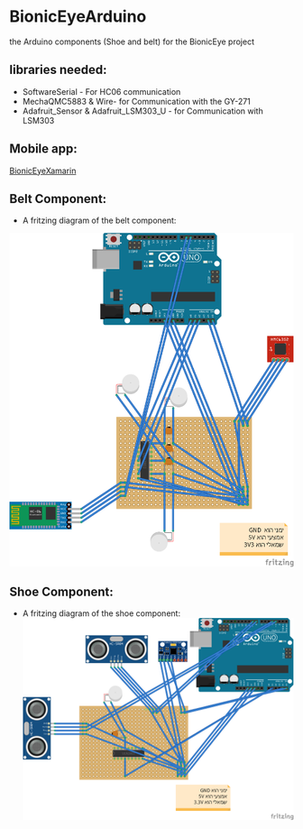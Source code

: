 # BionicEyeArduino
the Arduino components (Shoe and belt) for the BionicEye project

## libraries needed:
* SoftwareSerial - For HC06 communication
* MechaQMC5883 & Wire- for Communication with the GY-271
* Adafruit_Sensor & Adafruit_LSM303_U - for Communication with LSM303

## Mobile app:
[BionicEyeXamarin](https://github.com/aviadshiber/BionicEyeXamarin)

## Belt Component:
* A fritzing diagram of the belt component:

![This is a fritzing diagram of the belt component](/Pics/belt.png "Belt Component")

## Shoe Component:
* A fritzing diagram of the shoe component:
![This is a fritzing diagram of the shoe component](/Pics/shoe.png "Shoe Component")
